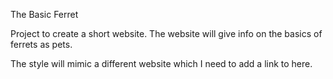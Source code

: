 The Basic Ferret

Project to create a short website. The website will give info on the basics of ferrets as pets. 

The style will mimic a different website which I need to add a link to here.
